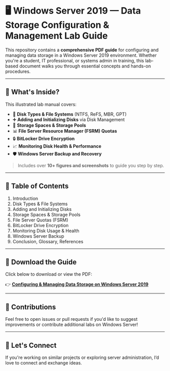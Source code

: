 # 🖥️ Windows Server 2019 — Data Storage Configuration & Management Lab Guide

This repository contains a **comprehensive PDF guide** for configuring and managing data storage in a Windows Server 2019 environment. Whether you're a student, IT professional, or systems admin in training, this lab-based document walks you through essential concepts and hands-on procedures.

---

## 📘 What's Inside?

This illustrated lab manual covers:

- 💽 **Disk Types & File Systems** (NTFS, ReFS, MBR, GPT)
- ➕ **Adding and Initializing Disks** via Disk Management
- 🧱 **Storage Spaces & Storage Pools**
- 📊 **File Server Resource Manager (FSRM) Quotas**
- 🔒 **BitLocker Drive Encryption**
- 📈 **Monitoring Disk Health & Performance**
- 🛡️ **Windows Server Backup and Recovery**

> Includes over **10+ figures and screenshots** to guide you step by step.

---

## 📂 Table of Contents

1. Introduction  
2. Disk Types & File Systems  
3. Adding and Initializing Disks  
4. Storage Spaces & Storage Pools  
5. File Server Quotas (FSRM)  
6. BitLocker Drive Encryption  
7. Monitoring Disk Usage & Health  
8. Windows Server Backup  
9. Conclusion, Glossary, References

---

## 📎 Download the Guide

Click below to download or view the PDF:

👉 [**Configuring & Managing Data Storage on Windows Server 2019**](https://github.com/ChiGeorgeMofor/Configuring-Managing-Data-Storage-On-Windows-Server/blob/main/Configuring%20%26%20Managing%20WinServer.pdf)


---

## 🤝 Contributions

Feel free to open issues or pull requests if you'd like to suggest improvements or contribute additional labs on Windows Server!

---

## 💬 Let's Connect

If you're working on similar projects or exploring server administration, I’d love to connect and exchange ideas.

